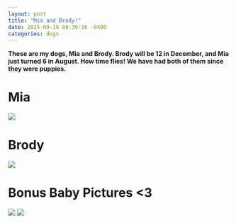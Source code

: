 ```yaml
---
layout: post
title: "Mia and Brody!"
date: 2025-09-18 08:39:16 -0400
categories: dogs
---
```


**These are my dogs, Mia and Brody. Brody will be 12 in December, and Mia just turned 6 in August. How time flies! We have had both of them since they were puppies.**

# Mia
<img src="{{https://dianabax/github.io/test-jekyll-20250915}}/assets/img/dog-05.png">

# Brody
<img src="{{https://dianabax/github.io/test-jekyll-20250915}}/assets/img/dog-02.png">

# Bonus Baby Pictures <3
<img src="{{https://dianabax/github.io/test-jekyll-20250915}}/assets/img/dog-06.jpg">

<img src="{{https://dianabax/github.io/test-jekyll-20250915}}/assets/img/dog-07.jpg">